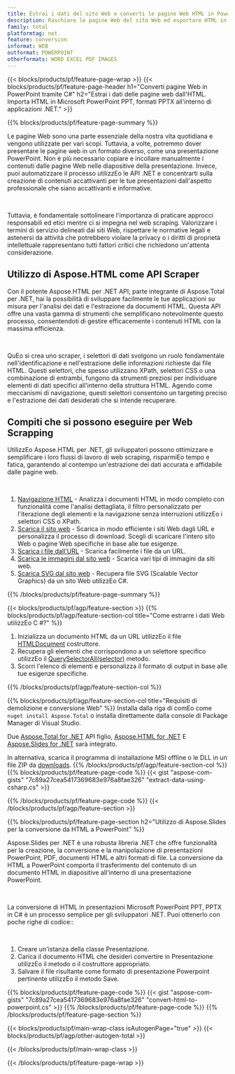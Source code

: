 ```yaml
---
title: Estrai i dati del sito Web e converti le pagine Web HTML in PowerPoint utilizzEo C #
description: Raschiare le pagine Web del sito Web ed esportare HTML in presentazioni Microsoft Powerpoint all'interno di applicazioni .NET
family: total
platformtag: net
feature: conversion
informat: WEB
outformat: POWERPOINT
otherformats: WORD EXCEL PDF IMAGES
---
```

{{< blocks/products/pf/feature-page-wrap >}}
{{< blocks/products/pf/feature-page-header h1="Converti pagine Web in PowerPoint tramite C#" h2="Estrai i dati delle pagine web dall'HTML. Importa HTML in Microsoft PowerPoint PPT, formati PPTX all'interno di applicazioni .NET." >}}

{{% blocks/products/pf/feature-page-summary %}}

<p>Le pagine Web sono una parte essenziale della nostra vita quotidiana e vengono utilizzate per vari scopi. Tuttavia, a volte, potremmo dover presentare le pagine web in un formato diverso, come una presentazione PowerPoint. Non è più necessario copiare e incollare manualmente i contenuti dalle pagine Web nelle diapositive della presentazione. Invece, puoi automatizzare il processo utilizzEo le API .NET e concentrarti sulla creazione di contenuti accattivanti per le tue presentazioni dall'aspetto professionale che siano accattivanti e informative.</p><br />

<p>Tuttavia, è fondamentale sottolineare l'importanza di praticare approcci responsabili ed etici mentre ci si impegna nel web scraping. Valorizzare i termini di servizio delineati dai siti Web, rispettare le normative legali e astenersi da attività che potrebbero violare la privacy o i diritti di proprietà intellettuale rappresentano tutti fattori critici che richiedono un'attenta considerazione.</p>

<h2 class="heading-border">Utilizzo di Aspose.HTML come API Scraper</h2>

<p>Con il potente Aspose.HTML per .NET API, parte integrante di Aspose.Total per .NET, hai la possibilità di sviluppare facilmente le tue applicazioni su misura per l'analisi dei dati e l'estrazione da documenti HTML. Questa API offre una vasta gamma di strumenti che semplificano notevolmente questo processo, consentendoti di gestire efficacemente i contenuti HTML con la massima efficienza.</p><br />

<p>
QuEo si crea uno scraper, i selettori di dati svolgono un ruolo fondamentale nell'identificazione e nell'estrazione delle informazioni richieste dai file HTML. Questi selettori, che spesso utilizzano XPath, selettori CSS o una combinazione di entrambi, fungono da strumenti preziosi per individuare elementi di dati specifici all'interno della struttura HTML. Agendo come meccanismi di navigazione, questi selettori consentono un targeting preciso e l'estrazione dei dati desiderati che si intende recuperare.</p>

<h2 class="heading-border">Compiti che si possono eseguire per Web Scrapping</h2>

<p>UtilizzEo Aspose.HTML per .NET, gli sviluppatori possono ottimizzare e semplificare i loro flussi di lavoro di web scraping, risparmiEo tempo e fatica, garantendo al contempo un'estrazione dei dati accurata e affidabile dalle pagine web.</p><br />

1. [Navigazione HTML](https://docs.aspose.com/html/net/html-navigation/) - Analizza i documenti HTML in modo completo con funzionalità come l'analisi dettagliata, il filtro personalizzato per l'iterazione degli elementi e la navigazione senza interruzioni utilizzEo i selettori CSS o XPath.
2. [Scarica il sito web](https://docs.aspose.com/html/net/download-website/) -  Scarica in modo efficiente i siti Web dagli URL e personalizza il processo di download. Scegli di scaricare l'intero sito Web o pagine Web specifiche in base alle tue esigenze.
3. [Scarica i file dall'URL](https://docs.aspose.com/html/net/download-file-from-url/) - Scarica facilmente i file da un URL.
4. [Scarica le immagini dal sito web](https://docs.aspose.com/html/net/download-images-from-website/) - Scarica vari tipi di immagini da siti web.
5. [Scarica SVG dal sito web](https://docs.aspose.com/html/net/download-svg-from-website/) - Recupera file SVG (Scalable Vector Graphics) da un sito Web utilizzEo C#.

{{% /blocks/products/pf/feature-page-summary  %}}

{{< blocks/products/pf/agp/feature-section >}}
{{% blocks/products/pf/agp/feature-section-col title="Come estrarre i dati Web utilizzEo C #?" %}}

1. Inizializza un documento HTML da un URL utilizzEo il file [HTMLDocument](https://reference.aspose.com/html/net/aspose.html/htmldocument/htmldocument/) costruttore.
2. Recupera gli elementi che corrispondono a un selettore specifico utilizzEo il [QuerySelectorAll(selector)](https://reference.aspose.com/html/net/aspose.html.dom/document/queryselectorall/) metodo.
3. Scorri l'elenco di elementi e personalizza il formato di output in base alle tue esigenze specifiche.
 
{{% /blocks/products/pf/agp/feature-section-col %}}

{{% blocks/products/pf/agp/feature-section-col title="Requisiti di demolizione e conversione Web" %}}
Installa dalla riga di comEo come ```nuget install Aspose.Total``` o installa direttamente dalla console di Package Manager di Visual Studio.

Due [Aspose.Total for .NET](https://products.aspose.com/total/net/) API figlio, [Aspose.HTML for .NET](https://products.aspose.com/html/net/) E [Aspose.Slides for .NET](https://products.aspose.com/slides/net/) sarà integrato.

In alternativa, scarica il programma di installazione MSI offline o le DLL in un file ZIP da [downloads](https://releases.aspose.com/total/net).
{{% /blocks/products/pf/agp/feature-section-col %}}
{{% blocks/products/pf/feature-page-code %}}
{{< gist "aspose-com-gists" "7c89a27cea5417369683e976a8fae326" "extract-data-using-csharp.cs" >}}

{{% /blocks/products/pf/feature-page-code %}}
{{< /blocks/products/pf/agp/feature-section >}}

{{% blocks/products/pf/feature-page-section  h2="Utilizzo di Aspose.Slides per la conversione da HTML a PowerPoint" %}}
<p>Aspose.Slides per .NET è una robusta libreria .NET che offre funzionalità per la creazione, la conversione e la manipolazione di presentazioni PowerPoint, PDF, documenti HTML e altri formati di file. La conversione da HTML a PowerPoint comporta il trasferimento del contenuto di un documento HTML in diapositive all'interno di una presentazione PowerPoint.</p><br />

<p>La conversione di HTML in presentazioni Microsoft PowerPoint PPT, PPTX in C# è un processo semplice per gli sviluppatori .NET. Puoi ottenerlo con poche righe di codice::</p><br />

1. Creare un'istanza della classe Presentazione.
1. Carica il documento HTML che desideri convertire in Presentazione utilizzEo il metodo o il costruttore appropriato.
1. Salvare il file risultante come formato di presentazione Powerpoint pertinente utilizzEo il metodo Save.

{{% blocks/products/pf/feature-page-code %}}
{{< gist "aspose-com-gists" "7c89a27cea5417369683e976a8fae326" "convert-html-to-powerpoint.cs" >}}
{{% /blocks/products/pf/feature-page-code  %}}
{{% /blocks/products/pf/feature-page-section %}}

{{< blocks/products/pf/main-wrap-class isAutogenPage="true" >}}
{{< blocks/products/pf/agp/other-autogen-total >}}

{{< /blocks/products/pf/main-wrap-class >}}

{{< /blocks/products/pf/feature-page-wrap >}}